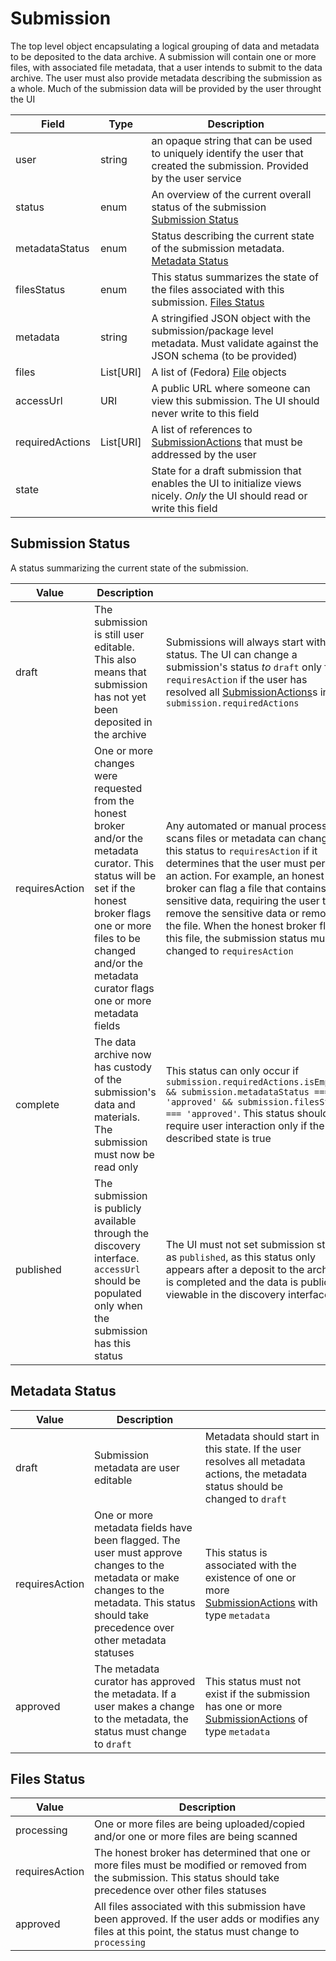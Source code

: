 # Submission

The top level object encapsulating a logical grouping of data and metadata to be deposited to the data archive. A submission will contain one or more files, with associated file metadata, that a user intends to submit to the data archive. The user must also provide metadata describing the submission as a whole. Much of the submission data will be provided by the user throught the UI


| Field | Type | Description |
| ----- | ---- | ----------- |
| user | string | an opaque string that can be used to uniquely identify the user that created the submission. Provided by the user service |
| status | enum | An overview of the current overall status of the submission [Submission Status](#submission-status) |
| metadataStatus | enum | Status describing the current state of the submission metadata. [Metadata Status](#metadata-status) |
| filesStatus | enum | This status summarizes the state of the files associated with this submission. [Files Status](#files-status) |
| metadata | string | A stringified JSON object with the submission/package level metadata. Must validate against the JSON schema (to be provided) |
| files | List[URI] | A list of (Fedora) [File](file.md) objects |
| accessUrl | URI | A public URL where someone can view this submission. The UI should never write to this field |
| requiredActions | List[URI] | A list of references to [SubmissionActions](submissionAction.md) that must be addressed by the user |
| state |  | State for a draft submission that enables the UI to initialize views nicely. _Only_ the UI should read or write this field |

## Submission Status

A status summarizing the current state of the submission.

| Value | Description |    |
| ----- | ----------- | -- |
| draft | The submission is still user editable. This also means that submission has not yet been deposited in the archive | Submissions will always start with this status. The UI can change a submission's status _to_ `draft` only from `requiresAction` if the user has resolved all [SubmissionActions](submissionAction.md)s in `submission.requiredActions` |
| requiresAction | One or more changes were requested from the honest broker and/or the metadata curator. This status will be set if the honest broker flags one or more files to be changed and/or the metadata curator flags one or more metadata fields | Any automated or manual process that scans files or metadata can change this status to `requiresAction` if it determines that the user must perform an action. For example, an honest broker can flag a file that contains sensitive data, requiring the user to remove the sensitive data or remove the file. When the honest broker flags this file, the submission status must be changed to `requiresAction` |
| complete | The data archive now has custody of the submission's data and materials. The submission must now be read only | This status can only occur if `submission.requiredActions.isEmpty() && submission.metadataStatus === 'approved' && submission.filesStatus === 'approved'`. This status should require user interaction only if the described state is true |
| published | The submission is publicly available through the discovery interface. `accessUrl` should be populated only when the submission has this status | The UI must not set submission status as `published`, as this status only appears after a deposit to the archive is completed and the data is publicly viewable in the discovery interface |

## Metadata Status

| Value | Description |  |
| ----- | ----------- | --- |
| draft | Submission metadata are user editable | Metadata should start in this state. If the user resolves all metadata actions, the metadata status should be changed to `draft` |
| requiresAction | One or more metadata fields have been flagged. The user must approve changes to the metadata or make changes to the metadata. This status should take precedence over other metadata statuses | This status is associated with the existence of one or more [SubmissionActions](submissionAction.md) with type `metadata` |
| approved | The metadata curator has approved the metadata. If a user makes a change to the metadata, the status must change to `draft` | This status must not exist if the submission has one or more [SubmissionActions](submissionAction.md) of type `metadata` |

## Files Status

| Value | Description |
| ----- | ----------- |
| processing | One or more files are being uploaded/copied and/or one or more files are being scanned |
| requiresAction | The honest broker has determined that one or more files must be modified or removed from the submission. This status should take precedence over other files statuses |
| approved | All files associated with this submission have been approved. If the user adds or modifies any files at this point, the status must change to `processing` |
